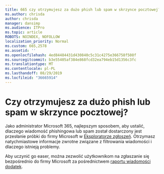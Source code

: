 ```yaml
---
title: 665 czy otrzymujesz za dużo phish lub spam w skrzynce pocztowej?
ms.author: chrisda
author: chrisda
manager: dansimp
ms.audience: ITPro
ms.topic: article
ROBOTS: NOINDEX, NOFOLLOW
localization_priority: Normal
ms.custom: 665,2578
ms.assetid: ''
ms.openlocfilehash: 4ed84484431d430840c5c31c4275e366758f508f
ms.sourcegitcommit: b3e55405af384e868fcd32ea794eb15d1356c3fc
ms.translationtype: MT
ms.contentlocale: pl-PL
ms.lasthandoff: 08/29/2019
ms.locfileid: "36665914"
---
```

# <a name="are-you-receiving-too-much-phish-or-spam-in-your-mailbox"></a>Czy otrzymujesz za dużo phish lub spam w skrzynce pocztowej?

Jako administrator Microsoft 365, najlepszym sposobem, aby ustalić, dlaczego wiadomość phishingowa lub spam został dostarczony jest przesłanie próbki do firmy Microsoft w [Eksploratorze zgłoszeń](https://protection.office.com/reportsubmission). Otrzymasz natychmiastowe informacje zwrotne związane z filtrowania wiadomości i dlaczego istnieją problemy.

Aby uczynić go easer, można zezwolić użytkownikom na zgłaszanie się bezpośrednio do firmy Microsoft za pośrednictwem [raportu wiadomości dodatek](https://appsource.microsoft.com/product/office/WA104381180?src=office&tab=Overview).
